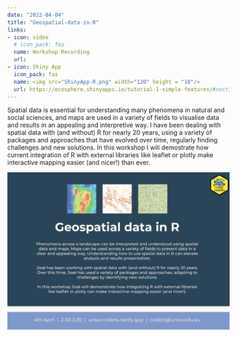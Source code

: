 ```yaml
---
date: "2022-04-04"
title: "Geospatial-data-in-R" 
links:
- icon: video
  # icon_pack: fas
  name: Workshop Recording 
  url: 
- icon: Shiny App
  icon_pack: fas
  name: <img src="ShinyApp-R.png" width="120" height = "10"/>
  url: https://ecosphere.shinyapps.io/tutorial-1-simple-features/#section-interactive-maps-with-mapview
---
```

Spatial data is essential for understanding many phenomena in natural and social sciences, and maps are used in a variety of fields to visualise data and results in an appealing and interpretive way. I have been dealing with spatial data with (and without) R for nearly 20 years, using a variety of packages and approaches that have evolved over time, regularly finding challenges and new solutions. In this workshop I will demostrate how current integration of R with external libraries like leaflet or plotly make interactive mapping easier (and nicer!) than ever.

<img src="geospatial_flyer.png" width=1450 style = "margin-left: 0px; margin-right: 0px; float:right;" >


